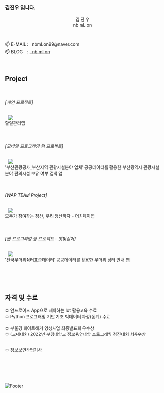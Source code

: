 ### 김진우 입니다.

<p align="center">
 김 진 우 <br>
 nb mL on<br>
</p>
<br>
<p align="left">
<a> 📫 E-MAIL&nbsp: &nbsp&nbspnbmLon99@naver.com </a><br>
<a> 📫 BLOG&nbsp&nbsp&nbsp&nbsp: <a href="https://nbmlon99.tistory.com">&nbsp&nbspnb ml on</a></a>
</p>
</br>



<h2> Project </h2>
</br>

<H6> [개인 프로젝트] </H6> 
 <a href="https://github.com/nbmLon99/kairos_todo"><img src="http://img.shields.io/badge/기회의신카이로스는뒷머리가없어_할일관리앱-Android(JAVA)-655ced?style=social&logo=github&color=informational" style="height : auto; margin-left : 10px; margin-right : 10px;"/>
</a></br>
할일관리앱
</br></br></br>

<H6> [모바일 프로그래밍 텀 프로젝트] </H6> 
<a href="https://github.com/nbmLon99/mobile_programming"><img src="http://img.shields.io/badge/부산시 정보를 알려줭-Android(JAVA)-655ced?style=social&logo=github&color=informational" style="height : auto; margin-left : 10px; margin-right : 10px;"/>
</a></br>
'부산관광공사_부산지역 관광시설분야 업체' 공공데이터를 활용한 부산광역시 관광시설 분야 편의시설 보유 여부 검색 앱
</br></br></br>


<H6> [WAP TEAM Project] </H6> 
<a href="https://github.com/pknu-wap/2022_2_WAP_APP_TEAM2">
 <img src="http://img.shields.io/badge/우정하자-Android(Kotlin)-655ced?style=social&logo=github&color=informational" style="height : auto; margin-left : 10px; margin-right : 10px;"/>
</a></br>
모두가 참여하는 정산, 우리 정산하자 - 더치페이앱
</br></br></br>

<H6> [웹 프로그래밍 팀 프로젝트 - 햇빛싫어] </H6> 
<a href="https://github.com/Munbin-Lee/ShadeSeeker"><img src="http://img.shields.io/badge/햇빛싫어-Web(JavaScript)-655ced?style=social&logo=github&color=informational" style="height : auto; margin-left : 10px; margin-right : 10px;"/>
</a></br>
'전국무더위쉼터표준데이터' 공공데이터를 활용한 무더위 쉼터 안내 웹
</br></br></br></br></br>



<h2> 자격 및 수료 </h2>
ㅁ 안드로이드 App으로 제어하는 Iot 활용교육 수료 </br>
ㅁ Python 프로그래밍 기반 기초 빅데이터 과정(동계) 수료 </br></br>
ㅁ 부울경 화이트해커 양성사업 최종발표회 우수상</br>
ㅁ (교내대회) 2022년 부경대학교 정보융합대학 프로그래밍 경진대회 최우수상</br></br>

ㅁ 정보보안산업기사




</br></br></br></br></br>
![Footer](https://capsule-render.vercel.app/api?type=waving&color=auto&height=200&section=footer)


<!--
**nbmLon99/nbmLon99** is a ✨ _special_ ✨ repository because its `README.md` (this file) appears on your GitHub profile.

Here are some ideas to get you started:

- 🔭 I’m currently working on ...
- 🌱 I’m currently learning ...
- 👯 I’m looking to collaborate on ...
- 🤔 I’m looking for help with ...
- 💬 Ask me about ...
- 📫 How to reach me: ...
- 😄 Pronouns: ...
- ⚡ Fun fact: ...
-->
